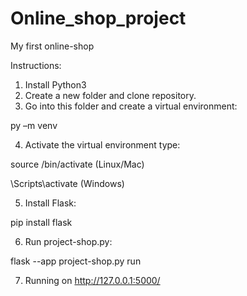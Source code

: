 # Online_shop_project
My first online-shop

Instructions:
1. Install Python3
2. Create a new folder and clone repository.
3. Go into this folder and create a virtual environment:

py –m venv <name>

4. Activate the virtual environment type:

source <name>/bin/activate (Linux/Mac)

<name>\Scripts\activate (Windows)

5. Install Flask:

pip install flask

6. Run project-shop.py:

flask --app project-shop.py run

7. Running on http://127.0.0.1:5000/
